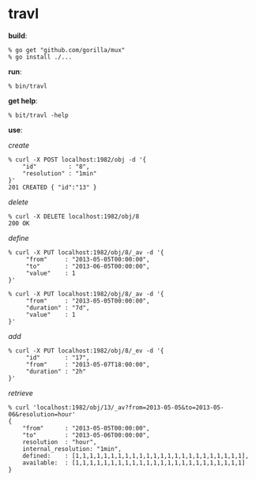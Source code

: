 travl
=====

**build**:

	% go get "github.com/gorilla/mux"
	% go install ./...
	

**run**:

	% bin/travl
	
**get help**:

	% bit/travl -help
	

**use**:

*create*

	% curl -X POST localhost:1982/obj -d '{
		"id"		 : "8",
		"resolution" : "1min"
	}'
	201 CREATED { "id":"13" }

*delete*

	% curl -X DELETE localhost:1982/obj/8
	200 OK
		
*define*

	% curl -X PUT localhost:1982/obj/8/_av -d '{
		 "from" 	: "2013-05-05T00:00:00",
		 "to" 		: "2013-06-05T00:00:00",
		 "value"	: 1
	}'
	
	% curl -X PUT localhost:1982/obj/8/_av -d '{
		 "from" 	: "2013-05-05T00:00:00",
		 "duration" : "7d",
		 "value"	: 1
	}'
	
*add*

	% curl -X PUT localhost:1982/obj/8/_ev -d '{
		 "id" 		: "17",
		 "from" 	: "2013-05-07T18:00:00",
		 "duration" : "2h"
	}'
	
*retrieve*

	% curl 'localhost:1982/obj/13/_av?from=2013-05-05&to=2013-05-06&resolution=hour'
	{
		"from" 		: "2013-05-05T00:00:00",
		"to" 		: "2013-05-06T00:00:00",
		resolution	: "hour",
		internal_resolution: "1min",
		defined:	: [1,1,1,1,1,1,1,1,1,1,1,1,1,1,1,1,1,1,1,1,1,1,1,1],
		available:	: [1,1,1,1,1,1,1,1,1,1,1,1,1,1,1,1,1,1,1,1,1,1,1,1]
	}